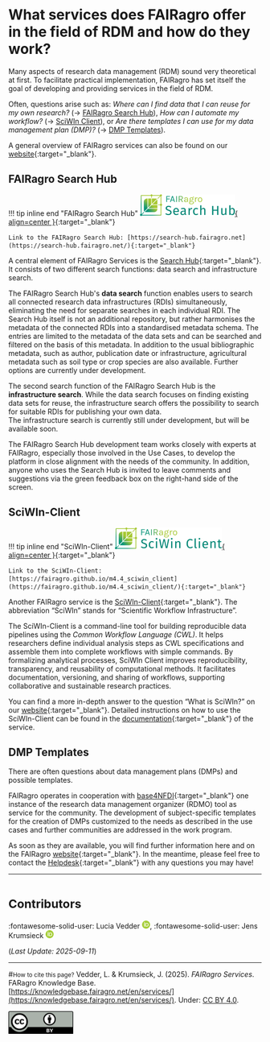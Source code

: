 # What services does FAIRagro offer in the field of RDM and how do they work?

Many aspects of research data management (RDM) sound very theoretical at first.
To facilitate practical implementation, FAIRagro has set itself the goal of developing and providing services in the field of RDM.

Often, questions arise such as: 
*Where can I find data that I can reuse for my own research?* (&rarr; [FAIRagro Search Hub](#fairagro-search-hub)), 
*How can I automate my workflow?* (&rarr; [SciWIn Client](#sciwin-client)), or
*Are there templates I can use for my data management plan (DMP)?* (&rarr; [DMP Templates](#dmp-templates)).

A general overview of FAIRagro services can also be found on our [website](https://fairagro.net/en/services){:target="_blank"}.


## FAIRagro Search Hub

!!! tip inline end "FAIRagro Search Hub"
	[![Logo Search Hub](images/FAIRagro_SearchHub_g_Logo-v11.png){ align=center }](https://search-hub.fairagro.net/){:target="_blank"}
	
	Link to the FAIRagro Search Hub: [https://search-hub.fairagro.net](https://search-hub.fairagro.net/){:target="_blank"}

A central element of FAIRagro Services is the [Search Hub](https://search-hub.fairagro.net/){:target="_blank"}.
It consists of two different search functions: data search and infrastructure search.

The FAIRagro Search Hub's **data search** function enables users to search all connected research data infrastructures (RDIs) simultaneously, eliminating the need for separate searches in each individual RDI.
The Search Hub itself is not an additional repository, but rather harmonises the metadata of the connected RDIs into a standardised metadata schema.
The entries are limited to the metadata of the data sets and can be searched and filtered on the basis of this metadata.
In addition to the usual bibliographic metadata, such as author, publication date or infrastructure, agricultural metadata such as soil type or crop species are also available.
Further options are currently under development.

The second search function of the FAIRagro Search Hub is the **infrastructure search**.
While the data search focuses on finding existing data sets for reuse, the infrastructure search offers the possibility to search for suitable RDIs for publishing your own data.  
The infrastructure search is currently still under development, but will be available soon.

The FAIRagro Search Hub development team works closely with experts at FAIRagro, especially those involved in the Use Cases, to develop the platform in close alignment with the needs of the community.
In addition, anyone who uses the Search Hub is invited to leave comments and suggestions via the green feedback box on the right-hand side of the screen.


## SciWIn-Client

!!! tip inline end "SciWIn-Client"
	[![Logo SciWIn-Client](images/FAIRagro_SciWIn_g_Logo-v11.png){ align=center }](https://fairagro.github.io/m4.4_sciwin_client/){:target="_blank"}
	
	Link to the SciWIn-Client: [https://fairagro.github.io/m4.4_sciwin_client](https://fairagro.github.io/m4.4_sciwin_client/){:target="_blank"}

Another FAIRagro service is the [SciWIn-Client](https://fairagro.github.io/m4.4_sciwin_client/){:target="_blank"}.
The abbreviation “SciWIn” stands for “Scientific Workflow Infrastructure”.

The SciWIn-Client is a command-line tool for building reproducible data pipelines using the *Common Workflow Language (CWL)*.
It helps researchers define individual analysis steps as CWL specifications and assemble them into complete workflows with simple commands.
By formalizing analytical processes, SciWIn Client improves reproducibility, transparency, and reusability of computational methods.
It facilitates documentation, versioning, and sharing of workflows, supporting collaborative and sustainable research practices.

You can find a more in-depth answer to the question “What is SciWIn?” on our [website](https://fairagro.net/en/services/sciwin/){:target="_blank"}.
Detailed instructions on how to use the SciWIn-Client can be found in the [documentation](https://fairagro.github.io/m4.4_sciwin_client/getting-started/){:target="_blank"} of the service.


## DMP Templates
There are often questions about data management plans (DMPs) and possible templates.

FAIRagro operates in cooperation with [base4NFDI](https://base4nfdi.de/){:target="_blank"} one instance of the research data management organizer (RDMO) tool as service for the community.
The development of subject-specific templates for the creation of DMPs customized to the needs as described in the use cases and further communities are addressed in the work program.

As soon as they are available, you will find further information here and on the FAIRagro [website](https://fairagro.net/en){:target="_blank"}.
In the meantime, please feel free to contact the [Helpdesk](https://fairagro.net/en/helpdesk/#helpdesk-form){:target="_blank"} with any questions you may have!



---
# <small>Contributors</small>
:fontawesome-solid-user: Lucia Vedder [![ORCID icon](./images/ORCID-iD_icon_16x16.png)](https://orcid.org/0000-0002-8924-9800),
:fontawesome-solid-user: Jens Krumsieck [![ORCID icon](./images/ORCID-iD_icon_16x16.png)](https://orcid.org/0000-0001-6242-5846)

(*Last Update: 2025-09-11*)

---
#<small>How to cite this page?</small>
Vedder, L. & Krumsieck, J. (2025). *FAIRagro Services*. FARagro Knowledge Base. [https://knowledgebase.fairagro.net/en/services/](https://knowledgebase.fairagro.net/en/services/). Under: [CC BY 4.0](https://creativecommons.org/licenses/by/4.0/).  

[![CC BY Logo](./images/cc-by.png)](https://creativecommons.org/licenses/by/4.0/)
